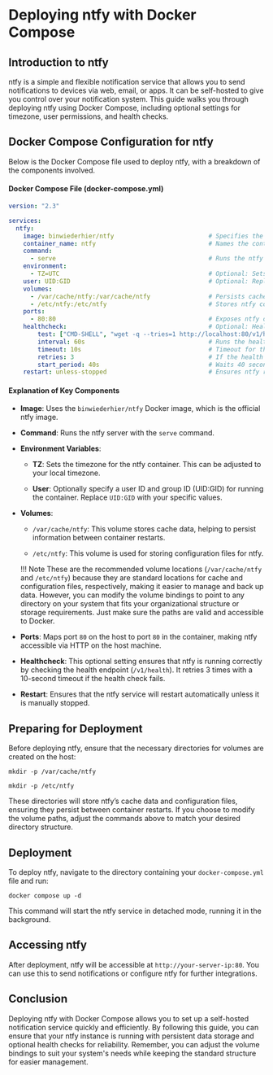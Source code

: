 # Deploying ntfy with Docker Compose

## Introduction to ntfy

ntfy is a simple and flexible notification service that allows you to send notifications to devices via web, email, or apps. It can be self-hosted to give you control over your notification system. This guide walks you through deploying ntfy using Docker Compose, including optional settings for timezone, user permissions, and health checks.

## Docker Compose Configuration for ntfy

Below is the Docker Compose file used to deploy ntfy, with a breakdown of the components involved.

#### Docker Compose File (docker-compose.yml)

```yaml
version: "2.3"

services:
  ntfy:
    image: binwiederhier/ntfy                          # Specifies the ntfy Docker image.
    container_name: ntfy                               # Names the container for easier management.
    command:
      - serve                                          # Runs the ntfy server.
    environment:
      - TZ=UTC                                         # Optional: Sets the timezone. Change as needed.
    user: UID:GID                                      # Optional: Replace with your user/group or UID/GID.
    volumes:
      - /var/cache/ntfy:/var/cache/ntfy                # Persists cache data.
      - /etc/ntfy:/etc/ntfy                            # Stores ntfy configuration files.
    ports:
      - 80:80                                          # Exposes ntfy on port 80.
    healthcheck:                                       # Optional: Health check to ensure ntfy is running properly.
        test: ["CMD-SHELL", "wget -q --tries=1 http://localhost:80/v1/health -O - | grep -Eo '\"healthy\"\\s*:\\s*true' || exit 1"]
        interval: 60s                                  # Runs the health check every 60 seconds.
        timeout: 10s                                   # Timeout for the health check is 10 seconds.
        retries: 3                                     # If the health check fails, retries 3 times.
        start_period: 40s                              # Waits 40 seconds before starting the first check.
    restart: unless-stopped                            # Ensures ntfy restarts unless manually stopped.
```

#### Explanation of Key Components

* **Image**: Uses the <code>binwiederhier/ntfy</code> Docker image, which is the official ntfy image.

* **Command**: Runs the ntfy server with the <code>serve</code> command.

* **Environment Variables**:

    * **TZ**: Sets the timezone for the ntfy container. This can be adjusted to your local timezone.

    * **User**: Optionally specify a user ID and group ID (UID:GID) for running the container. Replace <code>UID:GID</code> with your specific values.

* **Volumes**:

    * <code>/var/cache/ntfy</code>: This volume stores cache data, helping to persist information between container restarts.

    * <code>/etc/ntfy</code>: This volume is used for storing configuration files for ntfy.

    !!! Note
        These are the recommended volume locations (<code>/var/cache/ntfy</code> and <code>/etc/ntfy</code>) because they are standard locations for cache and configuration files, respectively, making it easier to manage and back up data. However, you can modify the volume bindings to point to any directory on your system that fits your organizational structure or storage requirements. Just make sure the paths are valid and accessible to Docker.

* **Ports**: Maps port <code>80</code> on the host to port <code>80</code> in the container, making ntfy accessible via HTTP on the host machine.

* **Healthcheck**: This optional setting ensures that ntfy is running correctly by checking the health endpoint (<code>/v1/health</code>). It retries 3 times with a 10-second timeout if the health check fails.

* **Restart**: Ensures that the ntfy service will restart automatically unless it is manually stopped.

## Preparing for Deployment

Before deploying ntfy, ensure that the necessary directories for volumes are created on the host:

```commandline
mkdir -p /var/cache/ntfy
```

```commandline
mkdir -p /etc/ntfy
```

These directories will store ntfy’s cache data and configuration files, ensuring they persist between container restarts. If you choose to modify the volume paths, adjust the commands above to match your desired directory structure.

## Deployment

To deploy ntfy, navigate to the directory containing your <code>docker-compose.yml</code> file and run:

```commandline
docker compose up -d
```

This command will start the ntfy service in detached mode, running it in the background.

## Accessing ntfy

After deployment, ntfy will be accessible at <code>http://your-server-ip:80</code>. You can use this to send notifications or configure ntfy for further integrations.

## Conclusion

Deploying ntfy with Docker Compose allows you to set up a self-hosted notification service quickly and efficiently. By following this guide, you can ensure that your ntfy instance is running with persistent data storage and optional health checks for reliability. Remember, you can adjust the volume bindings to suit your system's needs while keeping the standard structure for easier management.